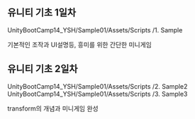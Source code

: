 ## 유니티 기초 1일차
UnityBootCamp14_YSH/Sample01/Assets/Scripts
/1. Sample

기본적인 조작과 UI설명등, 흥미를 위한 간단한 미니게임

## 유니티 기초 2일차
UnityBootCamp14_YSH/Sample01/Assets/Scripts
/2. Sample2
UnityBootCamp14_YSH/Sample01/Assets/Scripts
/3. Sample3

transform의 개념과 미니게임 완성
